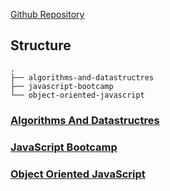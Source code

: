 [Github Repository](https://github.com/RussellAbraham/javascript/tree/master/courses)

## Structure

```
.
├── algorithms-and-datastructres
├── javascript-bootcamp
└── object-oriented-javascript
```

### [Algorithms And Datastructres](https://russellabraham.github.io/javascript/courses/algorithms-and-datastructres)

### [JavaScript Bootcamp](https://russellabraham.github.io/javascript/courses/javascript-bootcamp)

### [Object Oriented JavaScript](https://russellabraham.github.io/javascript/courses/object-oriented-javascripts)
